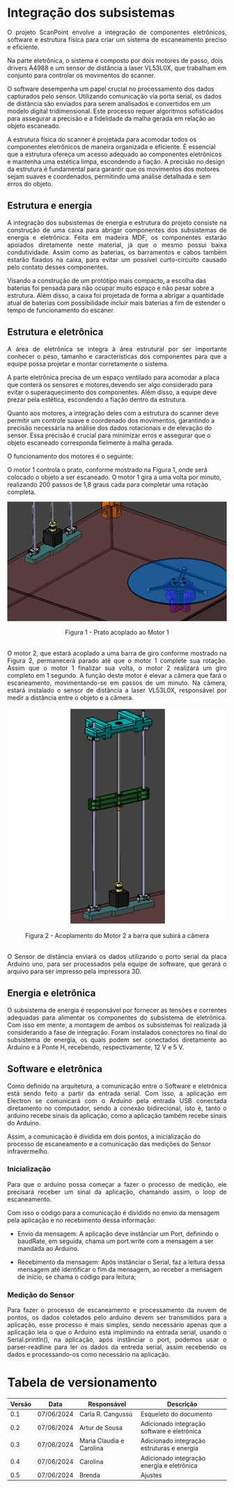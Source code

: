 # Integração dos subsistemas

<p style="text-align: justify;">
O projeto ScanPoint envolve a integração de componentes eletrônicos, software e estrutura física para criar um sistema de escaneamento preciso e eficiente. 

Na parte eletrônica, o sistema é composto por dois motores de passo, dois drivers A4988 e um sensor de distância a laser VL53L0X, que trabalham em conjunto para controlar os movimentos do scanner. 

O software desempenha um papel crucial no processamento dos dados capturados pelo sensor. Utilizando comunicação via porta serial, os dados de distância são enviados para serem analisados e convertidos em um modelo digital tridimensional. Este processo requer algoritmos sofisticados para assegurar a precisão e a fidelidade da malha gerada em relação ao objeto escaneado.

A estrutura física do scanner é projetada para acomodar todos os componentes eletrônicos de maneira organizada e eficiente. É essencial que a estrutura ofereça um acesso adequado ao componentes eletrônicos e mantenha uma estética limpa, escondendo a fiação. A precisão no design da estrutura é fundamental para garantir que os movimentos dos motores sejam suaves e coordenados, permitindo uma análise detalhada e sem erros do objeto.
</p>

## Estrutura e energia

<p style="text-align: justify;">
A integração dos subsistemas de energia e estrutura do projeto consiste na construção de uma caixa para abrigar componentes dos subsistemas de energia e eletrônica. Feita em madeira MDF, os componentes estarão
apoiados diretamente neste material, já que o mesmo possui baixa condutividade.
Assim como as baterias, os barramentos e cabos também estarão fixados na caixa, para evitar um possível curto-circuito causado pelo contato desses componentes.

Visando a construção de um protótipo mais compacto, a escolha das baterias foi pensada para não ocupar muito espaço e não pesar sobre a estrutura. Além disso, a caixa foi projetada de forma a abrigar a quantidade atual de baterias com possibilidade incluir mais baterias a fim de estender o tempo de funcionamento do escaner.
</p>


## Estrutura e eletrônica

<p style="text-align: justify;">
A área de eletrônica se integra à área estrutural por ser importante conhecer o peso, tamanho e características dos componentes para que a equipe possa projetar e montar corretamente o sistema.

A parte eletrônica precisa de um espaço ventilado para acomodar a placa que conterá os sensores e motores,devendo ser algo considerado para evitar o superaquecimento dos componentes. Além disso, a equipe deve prezar pela estética, escondendo a fiação dentro da estrutura.

Quanto aos motores, a integração deles com a estrutura do scanner deve permitir um controle suave e coordenado dos movimentos, garantindo a precisão necessária na análise dos dados rotacionais e de elevação do sensor. Essa precisão é crucial para minimizar erros e assegurar que o objeto escaneado corresponda fielmente à malha gerada.

O funcionamento dos motores é o seguinte:

O motor 1 controla o prato, conforme mostrado na Figura 1, onde será colocado o objeto a ser escaneado. O motor 1 gira a uma volta por minuto, realizando 200 passos de 1,8 graus cada para completar uma rotação completa.
</p>

![Integracao1](../assets/eletronica-energia/integracao_1.png)

<div align="center">
    Figura 1 - Prato acoplado ao Motor 1
</div>
<br />

<p style="text-align: justify;">
O motor 2, que estará acoplado a uma barra de giro conforme mostrado na Figura 2, permanecerá parado até que o motor 1 complete sua rotação. Assim que o motor 1 finalizar sua volta, o motor 2 realizará um giro completo em 1 segundo. A função deste motor é elevar a câmera que fará o escaneamento, movimentando-se em passos de um minuto. Na câmera, estará instalado o sensor de distância a laser VL53L0X, responsável por medir a distância entre o objeto e a câmera.
</p>

![Integracao2](../assets/eletronica-energia/integracao_2.png)

<div align="center">
    Figura 2 - Acoplamento do Motor 2 a barra que subirá a câmera
</div>
<br />

<p style="text-align: justify;">
O Sensor de distância enviará os dados utilizando o porto serial da placa Arduino uno, para ser processados pela equipe de software, que gerará o arquivo para ser impresso pela impressora 3D.
</p>

## Energia e eletrônica

<p style="text-align: justify;">
O subsistema de energia é responsável por fornecer as tensões e correntes adequadas para alimentar os componentes do subsistema de eletrônica. Com isso em mente, a montagem de ambos os subsistemas foi realizada já considerando a fase de integração. Foram instalados conectores no final do subsistema de energia, os quais podem ser conectados diretamente ao Arduino e à Ponte H, recebendo, respectivamente, 12 V e 5 V.
</p>

## Software e eletrônica

<p style="text-align: justify;">
Como definido na arquitetura, a comunicação entre o Software e eletrônica está sendo feito a partir da entrada serial. Com isso, a aplicação em Electron se comunicará com o Arduíno pela entrada USB conectada diretamento no computador, sendo a conexão bidirecional, isto é, tanto o arduíno recebe sinais da aplicação, como a aplicação também recebe sinais do Arduíno.

Assim, a comunicação é dividida em dois pontos, a inicialização do processo de escaneamento e a comunicação das medições do Sensor infravermelho.
</p>

### Inicialização

<p style="text-align: justify;">
Para que o arduíno possa começar a fazer o processo de medição, ele precisará receber um sinal da aplicação, chamando assim, o loop de escaneamento.

Com isso o código para a comunicação é dividido no envio da mensagem pela aplicação e no recebimento dessa informação:
</p>

- Envio da mensagem: A aplicação deve instânciar um Port, definindo o baudRate, em seguida, chama um port.write com a mensagem a ser mandada ao Arduíno.

- Recebimento da mensagem: Após instânciar o Serial, faz a leitura dessa mensagem até identificar o fim da mensagem, ao receber a mensagem de início, se chama o código para leitura;

### Medição do Sensor

<p style="text-align: justify;">
Para fazer o processo de escaneamento e processamento da nuvem de pontos, os dados coletados pelo arduíno devem ser transmitidos para a aplicação, esse processo é mais simples, sendo necessário apenas que a aplicação leia o que o Arduíno está implimindo na entrada serial, usando o Serial.println(), na aplicação, após instânciar o port, podemos usar o parser-readline para ler os dados da entreda serial, assim recebendo os dados e processando-os como necessário na aplicação.
</p>

# Tabela de versionamento
|Versão| Data | Responsável | Descrição|
|------|------|-------------|----------|
| 0.1 | 07/06/2024 | Carla R. Cangussú | Esqueleto do documento |
| 0.2 | 07/06/2024 | Artur de Sousa | Adicionado integração software e eletrônica |
| 0.3 | 07/06/2024 | Maria Claudia e Carolina | Adicionado integração estruturas e energia |
| 0.4 | 07/06/2024 | Carolina | Adicionado integração energia e eletrônica |
| 0.5 | 07/06/2024 | Brenda | Ajustes |